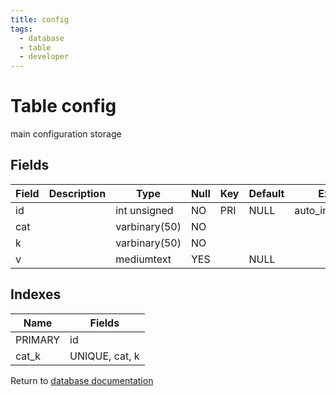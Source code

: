 ```yaml
---
title: config
tags:
  - database
  - table
  - developer
---
```

# Table config

main configuration storage

## Fields

| Field | Description | Type          | Null | Key | Default | Extra          |
| ----- | ----------- | ------------- | ---- | --- | ------- | -------------- |
| id    |             | int unsigned  | NO   | PRI | NULL    | auto_increment |
| cat   |             | varbinary(50) | NO   |     |         |                |
| k     |             | varbinary(50) | NO   |     |         |                |
| v     |             | mediumtext    | YES  |     | NULL    |                |

## Indexes

| Name    | Fields         |
| ------- | -------------- |
| PRIMARY | id             |
| cat_k   | UNIQUE, cat, k |


Return to [database documentation](/spec/database/)
